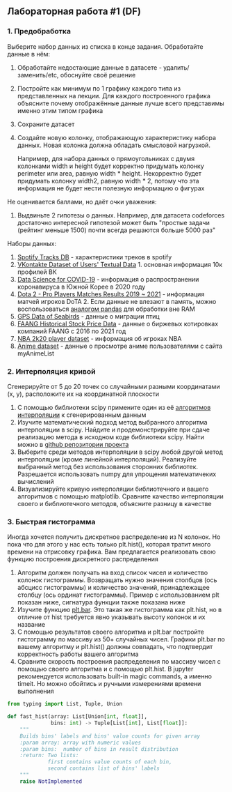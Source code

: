 ## Лабораторная работа #1 (DF)
### 1. Предобработка

Выберите набор данных из списка в конце задания. Обработайте данные в нём:

1. Обработайте недостающие данные в датасете - удалить/заменить/etc, обоснуйте своё решение
1. Постройте как минимум по 1 графику каждого типа из представленных на лекции. Для каждого построенного графика объясните почему отображённые данные лучше всего представимы именно этим типом графика
1. Сохраните датасет


1. Создайте новую колонку, отображающую характеристику набора данных. Новая колонка должна обладать смысловой нагрузкой. 

    Например, для набора данных о прямоугольниках с двумя колонками width и height будет корректно придумать колонку perimeter или area, равную width * height. Некорректно будет придумать колонку width2, равную width * 2, потому что эта информация не будет нести полезную информацию о фигурах

Не оценивается баллами, но даёт очки уважения:
1. Выдвиньте 2 гипотезы о данных. Например, для датасета codeforces достаточно интересной гипотезой может быть "простые задачи (рейтинг меньше 1500) почти всегда решаются больше 5000 раз"


Наборы данных:

1. [Spotify Tracks DB](https://www.kaggle.com/zaheenhamidani/ultimate-spotify-tracks-db) - характеристики треков в spotify
1. [VKontakte Dataset of Users' Textual Data](https://www.kaggle.com/oldaandozerskaya/vkontakte-dataset-of-users-textual-data) 1. основная информация 10к профилей ВК
1. [Data Science for COVID-19](https://www.kaggle.com/kimjihoo/coronavirusdataset) - информация о распространении коронавируса в Южной Корее в 2020 году
1. [Dota 2 - Pro Players Matches Results 2019 ~ 2021](https://www.kaggle.com/devinanzelmo/dota-2-matches?select=player_ratings.csv) - информация матчей игроков DoTA 2. Если данные не влезают в память, можно воспользоваться [аналогом pandas](https://dask.org/) для обработки вне RAM
1. [GPS Data of Seabirds](https://www.kaggle.com/saurabhshahane/predicting-animal-behavior-using-gps) - данные о миграции птиц
1. [FAANG Historical Stock Price Data](https://www.kaggle.com/specter7/amazon-amzn-historical-stock-price-data) -  данные о биржевых котировках компаний FAANG c 2016 по 2021 год
1. [NBA 2k20 player dataset](https://www.kaggle.com/isaienkov/nba2k20-player-dataset) - информация об игроках NBA
1. [Anime dataset](https://www.kaggle.com/thunderz/anime-dataset?select=user_data.csv) - данные о просмотре аниме пользователями с сайта myAnimeList

### 2. Интерполяция кривой

Сгенерируйте от 5 до 20 точек со случайными разными координатами (x, y), расположите их на координатной плоскости

1. С помощью библиотеки scipy примените один из её [алгоритмов интерполяции](https://docs.scipy.org/doc/scipy/reference/interpolate.html) к сгенерированным данным
1. Изучите математический подход метод выбранного алгоритма интерполяции в scipy. Найдите и продемонстрируйте при сдаче реализацию метода в исходном коде библиотеки scipy. Найти можно в [github репозитории проекта](https://github.com/scipy/scipy)
1. Выберите среди методов интерполяции в scipy любой другой метод интерполяции (кроме линейной интерполяций). Реализуйте выбранный метод без использования сторонних библиотек. Разрешается использовать numpy для упрощения математичеких вычислений
1. Визуализируйте кривую интерполяции библиотечного и вашего алгоритмов с помощью  matplotlib. Сравните качество интерполяции своего и библиотечного методов, объясните разницу в качестве

### 3. Быстрая гистограмма

Иногда хочется получить дискретное распределение из N колонок. Но пока что для этого у нас есть только plt.hist(), которая тратит много времени на отрисовку графика. Вам предлагается реализовать свою функцию построения дискретного распределения

1. Алгоритм должен получать на вход список чисел и количество колонок гистограммы. Возвращать нужно значения столбцов (ось абсцисс гистограммы) и количество значений, принадлежащее столбцу (ось ординат гистограммы). Пример с использованием plt показан ниже, сигнатура функции также показана ниже
1. Изучите функцию [plt.bar](https://matplotlib.org/stable/api/_as_gen/matplotlib.pyplot.bar.html). Это такая же гистограмма как plt.hist, но в отличие от hist требуется явно указывать высоту колонок и их название
1. С помощью результатов своего алгоритма и plt.bar постройте гистограмму по массиву из 50+ случайных чисел. Графики plt.bar по вашему алгоритму и plt.hist() должны совпадать, что подтвердит корректность работы вашего алгоритма
1. Сравните скорость построения распределения по массиву чисел с помощью своего алгоритма и с помощью plt.hist. В jupyter рекомендуется использовать built-in magic commands, а именно timeit. Но можно обойтись и ручными измерениями времени выполнения

```python
from typing import List, Tuple, Union

def fast_hist(array: List[Union[int, float]], 
              bins: int) -> Tuple[List[int], List[float]]:
    """
    Builds bins' labels and bins' value counts for given array
    :param array: array with numeric values
    :param bins:  number of bins in result distribution
    :return: Two lists: 
             first contains value counts of each bin,
             second contains list of bins' labels
    """
    raise NotImplemented
```
